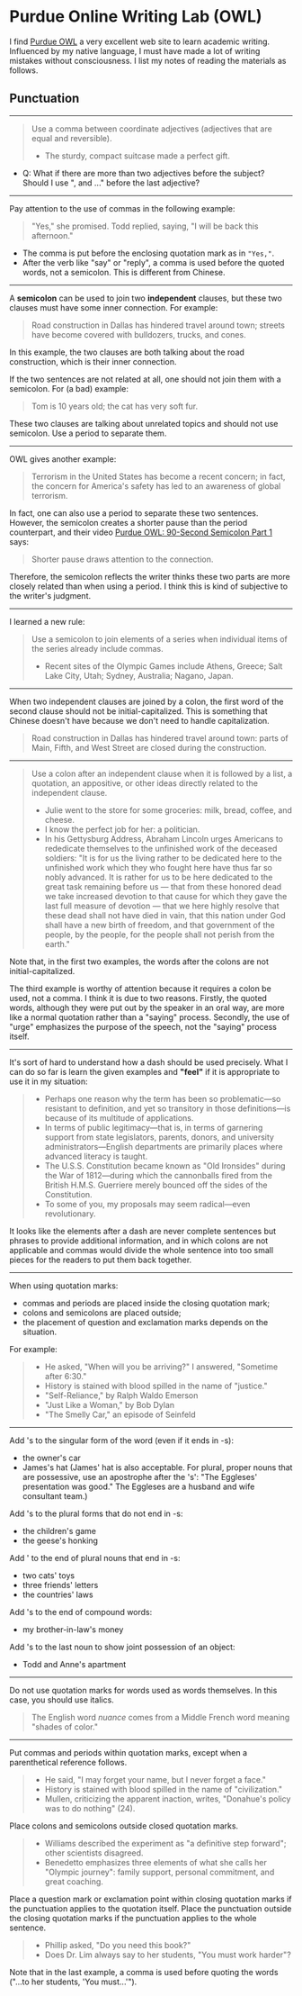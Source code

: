 # Purdue Online Writing Lab (OWL)

I find [Purdue OWL](https://owl.english.purdue.edu/owl/) a very excellent web site to learn academic writing. Influenced by my native language, I must have made a lot of writing mistakes without consciousness. I list my notes of reading the materials as follows.

## Punctuation

---

> Use a comma between coordinate adjectives (adjectives that are equal and reversible).
>
> - The sturdy, compact suitcase made a perfect gift.

- Q: What if there are more than two adjectives before the subject? Should I use ", and ..." before the last adjective?

---

Pay attention to the use of commas in the following example:

> "Yes," she promised. Todd replied, saying, "I will be back this afternoon."

- The comma is put before the enclosing quotation mark as in `"Yes,"`.
- After the verb like "say" or "reply", a comma is used before the quoted words, not a semicolon. This is different from Chinese.

---

A **semicolon** can be used to join two **independent** clauses, but these two clauses must have some inner connection. For example:

> Road construction in Dallas has hindered travel around town; streets have become covered with bulldozers, trucks, and cones.

In this example, the two clauses are both talking about the road construction, which is their inner connection.

If the two sentences are not related at all, one should not join them with a semicolon. For (a bad) example:

> Tom is 10 years old; the cat has very soft fur.

These two clauses are talking about unrelated topics and should not use semicolon. Use a period to separate them.

---

OWL gives another example:

> Terrorism in the United States has become a recent concern; in fact, the concern for America's safety has led to an awareness of global terrorism.

In fact, one can also use a period to separate these two sentences. However, the semicolon creates a shorter pause than the period counterpart, and their video [Purdue OWL: 90-Second Semicolon Part 1](https://www.youtube.com/watch?v=F8uQESW76to) says:

> Shorter pause draws attention to the connection.

Therefore, the semicolon reflects the writer thinks these two parts are more closely related than when using a period. I think this is kind of subjective to the writer's judgment.

---

I learned a new rule:

> Use a semicolon to join elements of a series when individual items of the series already include commas.
>
> - Recent sites of the Olympic Games include Athens, Greece; Salt Lake City, Utah; Sydney, Australia; Nagano, Japan.

---

When two independent clauses are joined by a colon, the first word of the second clause should not be initial-capitalized. This is something that Chinese doesn't have because we don't need to handle capitalization.

> Road construction in Dallas has hindered travel around town: parts of Main, Fifth, and West Street are closed during the construction.

---

> Use a colon after an independent clause when it is followed by a list, a quotation, an appositive, or other ideas directly related to the independent clause.
> 
> - Julie went to the store for some groceries: milk, bread, coffee, and cheese.
> - I know the perfect job for her: a politician.
> - In his Gettysburg Address, Abraham Lincoln urges Americans to rededicate themselves to the unfinished work of the deceased soldiers: "It is for us the living rather to be dedicated here to the unfinished work which they who fought here have thus far so nobly advanced. It is rather for us to be here dedicated to the great task remaining before us — that from these honored dead we take increased devotion to that cause for which they gave the last full measure of devotion — that we here highly resolve that these dead shall not have died in vain, that this nation under God shall have a new birth of freedom, and that government of the people, by the people, for the people shall not perish from the earth."

Note that, in the first two examples, the words after the colons are not initial-capitalized.

The third example is worthy of attention because it requires a colon be used, not a comma. I think it is due to two reasons. Firstly, the quoted words, although they were put out by the speaker in an oral way, are more like a normal quotation rather than a "saying" process. Secondly, the use of "urge" emphasizes the purpose of the speech, not the "saying" process itself.

---

It's sort of hard to understand how a dash should be used precisely. What I can do so far is learn the given examples and **"feel"** if it is appropriate to use it in my situation:

> - Perhaps one reason why the term has been so problematic—so resistant to definition, and yet so transitory in those definitions—is because of its multitude of applications.
> - In terms of public legitimacy—that is, in terms of garnering support from state legislators, parents, donors, and university administrators—English departments are primarily places where advanced literacy is taught.
> - The U.S.S. Constitution became known as "Old Ironsides" during the War of 1812—during which the cannonballs fired from the British H.M.S. Guerriere merely bounced off the sides of the Constitution.
> - To some of you, my proposals may seem radical—even revolutionary.

It looks like the elements after a dash are never complete sentences but phrases to provide additional information, and in which colons are not applicable and commas would divide the whole sentence into too small pieces for the readers to put them back together.

---

When using quotation marks:

- commas and periods are placed inside the closing quotation mark;
- colons and semicolons are placed outside;
- the placement of question and exclamation marks depends on the situation.

For example:

> - He asked, "When will you be arriving?" I answered, "Sometime after 6:30."
> - History is stained with blood spilled in the name of "justice."
> - "Self-Reliance," by Ralph Waldo Emerson
> - "Just Like a Woman," by Bob Dylan
> - "The Smelly Car," an episode of Seinfeld

---

Add 's to the singular form of the word (even if it ends in -s):

- the owner's car
- James's hat (James' hat is also acceptable. For plural, proper nouns that are possessive, use an apostrophe after the 's': "The Eggleses' presentation was good." The Eggleses are a husband and wife consultant team.)

Add 's to the plural forms that do not end in -s:

- the children's game 
- the geese's honking

Add ' to the end of plural nouns that end in -s:

- two cats' toys
- three friends' letters
- the countries' laws

Add 's to the end of compound words:

- my brother-in-law's money

Add 's to the last noun to show joint possession of an object:

- Todd and Anne's apartment

---

Do not use quotation marks for words used as words themselves. In this case, you should use italics.

> The English word _nuance_ comes from a Middle French word meaning "shades of color."

---

Put commas and periods within quotation marks, except when a parenthetical reference follows.

> - He said, "I may forget your name, but I never forget a face."
> - History is stained with blood spilled in the name of "civilization."
> - Mullen, criticizing the apparent inaction, writes, "Donahue's policy was to do nothing" (24).

Place colons and semicolons outside closed quotation marks.

> - Williams described the experiment as "a definitive step forward"; other scientists disagreed.
> - Benedetto emphasizes three elements of what she calls her "Olympic journey": family support, personal commitment, and great coaching.

Place a question mark or exclamation point within closing quotation marks if the punctuation applies to the quotation itself. Place the punctuation outside the closing quotation marks if the punctuation applies to the whole sentence.

> - Phillip asked, "Do you need this book?"
> - Does Dr. Lim always say to her students, "You must work harder"?

Note that in the last example, a comma is used before quoting the words ("...to her students, 'You must...'").